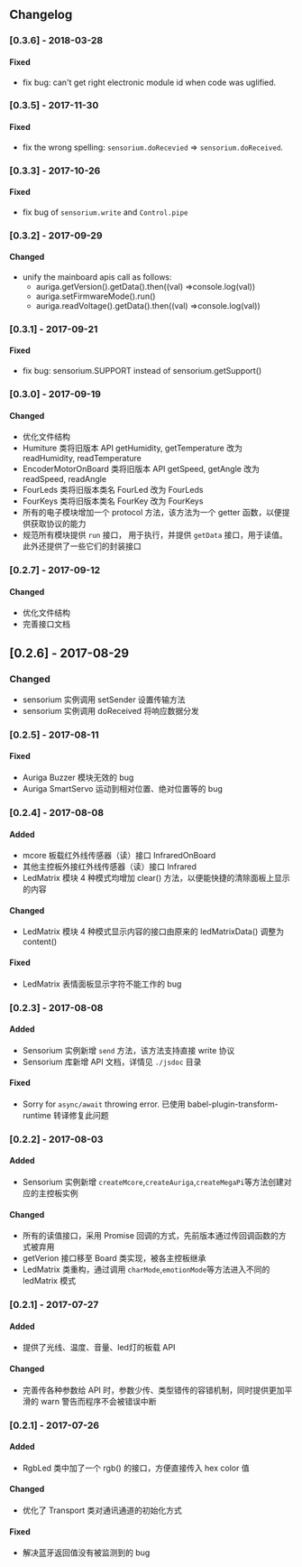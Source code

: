 ## Changelog
### [0.3.6] - 2018-03-28
#### Fixed
-  fix bug: can't get right electronic module id when code was uglified.

### [0.3.5] - 2017-11-30
#### Fixed
-  fix the wrong spelling: `sensorium.doRecevied` => `sensorium.doReceived`.

### [0.3.3] - 2017-10-26
#### Fixed
-  fix bug of `sensorium.write` and `Control.pipe`

### [0.3.2] - 2017-09-29
#### Changed
-  unify the mainboard apis call as follows:
   - auriga.getVersion().getData().then((val) =>console.log(val))
   - auriga.setFirmwareMode().run()
   - auriga.readVoltage().getData().then((val) =>console.log(val))

### [0.3.1] - 2017-09-21
#### Fixed
-  fix bug: sensorium.SUPPORT instead of sensorium.getSupport()

### [0.3.0] - 2017-09-19
#### Changed
-  优化文件结构
-  Humiture 类将旧版本 API getHumidity, getTemperature 改为 readHumidity, readTemperature
-  EncoderMotorOnBoard 类将旧版本 API getSpeed, getAngle 改为 readSpeed, readAngle
-  FourLeds 类将旧版本类名 FourLed 改为 FourLeds
-  FourKeys 类将旧版本类名 FourKey 改为 FourKeys
-  所有的电子模块增加一个 protocol 方法，该方法为一个 getter 函数，以便提供获取协议的能力
-  规范所有模块提供 `run` 接口， 用于执行，并提供 `getData` 接口，用于读值。此外还提供了一些它们的封装接口

### [0.2.7] - 2017-09-12
#### Changed
-  优化文件结构
-  完善接口文档

## [0.2.6] - 2017-08-29
### Changed
-  sensorium 实例调用 setSender 设置传输方法
-  sensorium 实例调用 doReceived 将响应数据分发

### [0.2.5] - 2017-08-11
#### Fixed
-  Auriga Buzzer 模块无效的 bug
-  Auriga SmartServo 运动到相对位置、绝对位置等的 bug

### [0.2.4] - 2017-08-08
#### Added
- mcore 板载红外线传感器（读）接口 InfraredOnBoard
- 其他主控板外接红外线传感器（读）接口 Infrared
- LedMatrix 模块 4 种模式均增加 clear() 方法，以便能快捷的清除面板上显示的内容

#### Changed
- LedMatrix 模块 4 种模式显示内容的接口由原来的 ledMatrixData() 调整为 content()

#### Fixed
-  LedMatrix 表情面板显示字符不能工作的 bug

### [0.2.3] - 2017-08-08
#### Added
- Sensorium 实例新增 `send` 方法，该方法支持直接 write 协议
- Sensorium 库新增 API 文档，详情见 `./jsdoc` 目录

#### Fixed
-  Sorry for `async/await` throwing error. 已使用 babel-plugin-transform-runtime 转译修复此问题

### [0.2.2] - 2017-08-03
#### Added
- Sensorium 实例新增 `createMcore`,`createAuriga`,`createMegaPi`等方法创建对应的主控板实例

#### Changed
- 所有的读值接口，采用 Promise 回调的方式，先前版本通过传回调函数的方式被弃用
- getVerion 接口移至 Board 类实现，被各主控板继承
- LedMatrix 类重构，通过调用 `charMode`,`emotionMode`等方法进入不同的 ledMatrix 模式

### [0.2.1] - 2017-07-27
#### Added
- 提供了光线、温度、音量、led灯的板载 API

#### Changed
- 完善传各种参数给 API 时，参数少传、类型错传的容错机制，同时提供更加平滑的 warn 警告而程序不会被错误中断

### [0.2.1] - 2017-07-26
#### Added
- RgbLed 类中加了一个 rgb() 的接口，方便直接传入 hex color 值

#### Changed
- 优化了 Transport 类对通讯通道的初始化方式

#### Fixed
- 解决蓝牙返回值没有被监测到的 bug

